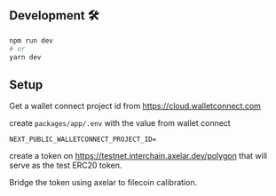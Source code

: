 ## Development 🛠️

```bash
npm run dev
# or
yarn dev
```


## Setup

Get a wallet connect project id from https://cloud.walletconnect.com

create `packages/app/.env` with the value from wallet connect


```
NEXT_PUBLIC_WALLETCONNECT_PROJECT_ID=
```


create a token on  https://testnet.interchain.axelar.dev/polygon that will serve as the test ERC20 token. 

Bridge the token using axelar to filecoin calibration.
